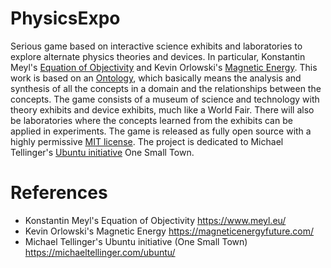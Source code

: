 # PhysicsExpo
Serious game based on interactive science exhibits and laboratories to explore alternate physics theories and devices. In particular, Konstantin Meyl's [Equation of Objectivity](https://www.meyl.eu/) and Kevin Orlowski's [Magnetic Energy](https://magneticenergyfuture.com/). This work is based on an [Ontology](https://en.wikipedia.org/wiki/Ontology), which basically means the analysis and synthesis of all the concepts in a domain and the relationships between the concepts. The game consists of a museum of science and technology with theory exhibits and device exhibits, much like a World Fair. There will also be laboratories where the concepts learned from the exhibits can be applied in experiments. The game is released as fully open source with a highly permissive [MIT license](https://en.wikipedia.org/wiki/MIT_License). The project is dedicated to Michael Tellinger's [Ubuntu initiative](https://michaeltellinger.com/ubuntu/) One Small Town.

# References
- Konstantin Meyl's Equation of Objectivity https://www.meyl.eu/
- Kevin Orlowski's Magnetic Energy https://magneticenergyfuture.com/
- Michael Tellinger's Ubuntu initiative (One Small Town) https://michaeltellinger.com/ubuntu/
